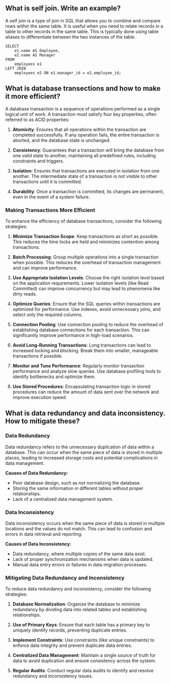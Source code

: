 ## What is self join. Write an example?
A self join is a type of join in SQL that allows you to combine and compare rows within the same table. It is useful when you need to relate records in a table to other records in the same table. This is typically done using table aliases to differentiate between the two instances of the table.

```database
SELECT   
    e1.name AS Employee,  
    e2.name AS Manager  
FROM   
    employees e1  
LEFT JOIN   
    employees e2 ON e1.manager_id = e2.employee_id; 
```

## What is database transections and how to make it more efficient?
A database transaction is a sequence of operations performed as a single logical unit of work. A transaction must satisfy four key properties, often referred to as ACID properties:

1. **Atomicity**: Ensures that all operations within the transaction are completed successfully. If any operation fails, the entire transaction is aborted, and the database state is unchanged.

2. **Consistency**: Guarantees that a transaction will bring the database from one valid state to another, maintaining all predefined rules, including constraints and triggers.

3. **Isolation**: Ensures that transactions are executed in isolation from one another. The intermediate state of a transaction is not visible to other transactions until it is committed.

4. **Durability**: Once a transaction is committed, its changes are permanent, even in the event of a system failure.

### Making Transactions More Efficient
To enhance the efficiency of database transactions, consider the following strategies:

1. **Minimize Transaction Scope**: Keep transactions as short as possible. This reduces the time locks are held and minimizes contention among transactions.

2. **Batch Processing**: Group multiple operations into a single transaction when possible. This reduces the overhead of transaction management and can improve performance.

3. **Use Appropriate Isolation Levels**: Choose the right isolation level based on the application requirements. Lower isolation levels (like Read Committed) can improve concurrency but may lead to phenomena like dirty reads.

4. **Optimize Queries**: Ensure that the SQL queries within transactions are optimized for performance. Use indexes, avoid unnecessary joins, and select only the required columns.

5. **Connection Pooling**: Use connection pooling to reduce the overhead of establishing database connections for each transaction. This can significantly improve performance in high-load scenarios.

6. **Avoid Long-Running Transactions**: Long transactions can lead to increased locking and blocking. Break them into smaller, manageable transactions if possible.

7. **Monitor and Tune Performance**: Regularly monitor transaction performance and analyze slow queries. Use database profiling tools to identify bottlenecks and optimize them.

8. **Use Stored Procedures**: Encapsulating transaction logic in stored procedures can reduce the amount of data sent over the network and improve execution speed.

## What is data redundancy and data inconsistency. How to mitigate these?
### Data Redundancy
Data redundancy refers to the unnecessary duplication of data within a database. This can occur when the same piece of data is stored in multiple places, leading to increased storage costs and potential complications in data management. 

**Causes of Data Redundancy:**
- Poor database design, such as not normalizing the database.
- Storing the same information in different tables without proper relationships.
- Lack of a centralized data management system.

### Data Inconsistency
Data inconsistency occurs when the same piece of data is stored in multiple locations and the values do not match. This can lead to confusion and errors in data retrieval and reporting.

**Causes of Data Inconsistency:**
- Data redundancy, where multiple copies of the same data exist.
- Lack of proper synchronization mechanisms when data is updated.
- Manual data entry errors or failures in data migration processes.


### Mitigating Data Redundancy and Inconsistency
To reduce data redundancy and inconsistency, consider the following strategies:

1. **Database Normalization**: Organize the database to minimize redundancy by dividing data into related tables and establishing relationships.

2. **Use of Primary Keys**: Ensure that each table has a primary key to uniquely identify records, preventing duplicate entries.

3. **Implement Constraints**: Use constraints (like unique constraints) to enforce data integrity and prevent duplicate data entries.

4. **Centralized Data Management**: Maintain a single source of truth for data to avoid duplication and ensure consistency across the system.

5. **Regular Audits**: Conduct regular data audits to identify and resolve redundancy and inconsistency issues.
